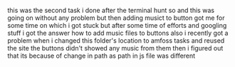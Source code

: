 this was the second task i done after  the terminal hunt so and this was going on without any problem but then adding musict to button got me for some time on which i got stuck but after some time of efforts and googling stuff i got the answer how to add music files to buttons 
also i recently got a problem when i changed this folder's location to amfoss tasks  and reused the site the buttons didn't showed any music from them then i figured out that its because of change in path as path in js file was different
  
